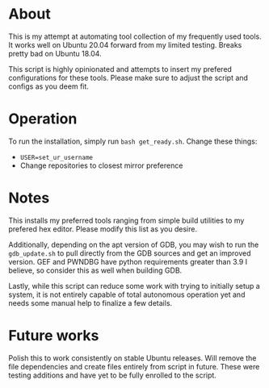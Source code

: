 # About
This is my attempt at automating tool collection of my frequently used tools. It works well on Ubuntu 20.04 forward from my limited testing. Breaks pretty bad on Ubuntu 18.04.

This script is highly opinionated and attempts to insert my prefered configurations for these tools. Please make sure to adjust the script and configs as you deem fit.

# Operation
To run the installation, simply run `bash get_ready.sh`.
Change these things:
- `USER=set_ur_username`
- Change repositories to closest mirror preference

# Notes
This installs my preferred tools ranging from simple build utilities to my prefered hex editor. Please modify this list as you desire.

Additionally, depending on the apt version of GDB, you may wish to run the `gdb_update.sh` to pull directly from the GDB sources and get an improved version. GEF and PWNDBG have python requirements greater than 3.9 I believe, so consider this as well when building GDB.

Lastly, while this script can reduce some work with trying to initially setup a system, it is not entirely capable of total autonomous operation yet and needs some manual help to finalize a few details.

# Future works
Polish this to work consistently on stable Ubuntu releases.
Will remove the file dependencies and create files entirely from script in future. These were testing additions and have yet to be fully enrolled to the script.
